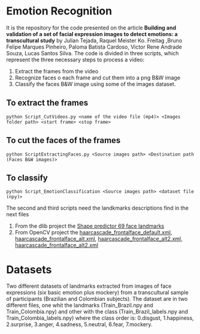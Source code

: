 # Emotion Recognition 
It is the repository for the code presented on the article **Building and validation of a set of facial expression images to detect emotions: a transcultural study** by Julian Tejada, Raquel Meister Ko. Freitag ,Bruno Felipe Marques Pinheiro, Paloma Batista Cardoso, Victor Rene Andrade Souza, Lucas Santos Silva.
The code is divided in three scripts, which represent the three necessary steps to process a video:
1. Extract the frames from the video
2. Recognize faces o each frame and cut them into a png B&W image
3. Classify the faces B&W image using some of the images dataset. 

## To extract the frames
`python Script_CutVideos.py <name of the video file (mp4)> <Images folder path> <start frame> <stop frame>`

## To cut the faces of the frames
`python ScriptExtractingFaces.py <Source images path> <Destination path (Faces B&W images)>` 

## To classify 
`python Script_EmotionClassification <Source images path> <dataset file (npy)>`

The second and third scripts need the landkmarks descriptions find in the next files
1. From the dlib project the  [Shape predictor 69 face landmarks](http://dlib.net/files/shape_predictor_68_face_landmarks.dat.bz2)
2. From OpenCV project the [haarcascade_frontalface_default.xml](https://github.com/opencv/opencv/blob/master/data/haarcascades/haarcascade_frontalface_default.xml), [haarcascade_frontalface_alt.xml](https://github.com/opencv/opencv/blob/master/data/haarcascades/haarcascade_frontalface_alt.xml), [haarcascade_frontalface_alt2.xml](https://github.com/opencv/opencv/blob/master/data/haarcascades/haarcascade_frontalface_alt2.xml), [haarcascade_frontalface_alt2.xml](https://github.com/opencv/opencv/blob/master/data/haarcascades/haarcascade_frontalface_alt2.xml)

# Datasets
Two different datasets of landmarks extracted from images of face expressions (six basic emotion plus mockery) from a transcultural sample of participants (Brazilian and Colombian subjects). The dataset are in two different files, one whit the landmarks (Train_Brazil.npy and  Train_Colombia.npy) and other with the class (Train_Brazil_labels.npy and  Train_Colombia_labels.npy) where the class order is: 0.disgust, 1.happiness, 2.surprise, 3.anger, 4.sadness, 5.neutral, 6.fear, 7.mockery.

